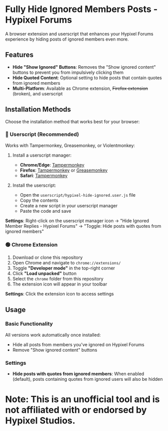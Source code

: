 # Fully Hide Ignored Members Posts - Hypixel Forums

A browser extension and userscript that enhances your Hypixel Forums experience by hiding posts of ignored members even more.

## Features

- **Hide "Show Ignored" Buttons**: Removes the "Show ignored content" buttons to prevent you from impulsively clicking them
- **Hide Quoted Content**: Optional setting to hide posts that contain quotes from ignored members
- **Multi-Platform**: Available as Chrome extension, ~~Firefox extension~~ (broken), and userscript

## Installation Methods

Choose the installation method that works best for your browser:

### 🔵 Userscript (Recommended)

Works with Tampermonkey, Greasemonkey, or Violentmonkey:

1. Install a userscript manager:
   - **Chrome/Edge**: [Tampermonkey](https://chrome.google.com/webstore/detail/tampermonkey/dhdgffkkebhmkfjojejmpbldmpobfkfo)
   - **Firefox**: [Tampermonkey](https://addons.mozilla.org/en-US/firefox/addon/tampermonkey/) or [Greasemonkey](https://addons.mozilla.org/en-US/firefox/addon/greasemonkey/)
   - **Safari**: [Tampermonkey](https://apps.apple.com/us/app/tampermonkey/id1482490089)

2. Install the userscript:
   - Open the `userscript/hypixel-hide-ignored.user.js` file
   - Copy the contents
   - Create a new script in your userscript manager
   - Paste the code and save

**Settings**: Right-click on the userscript manager icon → "Hide Ignored Member Replies - Hypixel Forums" → "Toggle: Hide posts with quotes from ignored members"

### 🟢 Chrome Extension

1. Download or clone this repository
2. Open Chrome and navigate to `chrome://extensions/`
3. Toggle **"Developer mode"** in the top-right corner
4. Click **"Load unpacked"** button
5. Select the `chrome` folder from this repository
6. The extension icon will appear in your toolbar

**Settings**: Click the extension icon to access settings

## Usage

### Basic Functionality
All versions work automatically once installed:
- Hide all posts from members you've ignored on Hypixel Forums
- Remove "Show ignored content" buttons

### Settings
- **Hide posts with quotes from ignored members**: When enabled (default), posts containing quotes from ignored users will also be hidden

# Note: This is an unofficial tool and is not affiliated with or endorsed by Hypixel Studios.
